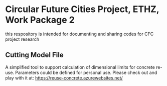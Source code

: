 # Circular Future Cities Project, ETHZ, Work Package 2
this respository is intended for documenting and sharing codes for CFC project research
## Cutting Model File
A simplified tool to support calculation of dimensional limits for concrete re-use. Parameters could be defined for personal use.
Please check out and play with it at: https://reuse-concrete.azurewebsites.net/
